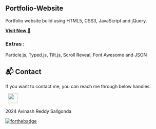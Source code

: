 ## Portfolio-Website

Portfolio website build using HTML5, CSS3, JavaScript and jQuery.

<a href="http://avinashreddy47.github.io/Portfolio/" target="_blank">**Visit Now** 🚀</a>

### Extras :

Particle.js, Typed.js, Tilt.js, Scroll Reveal, Font Awesome and JSON

<h2>📬 Contact</h2>

If you want to contact me, you can reach me through below handles.

&nbsp;&nbsp;<a href="https://www.linkedin.com/in/avinashreddys/"><img src="https://www.felberpr.com/wp-content/uploads/linkedin-logo.png" width="30"></img></a>

2024 Avinash Reddy Sallgonda

[![forthebadge](https://forthebadge.com/images/badges/built-with-love.svg)](https://forthebadge.com)
